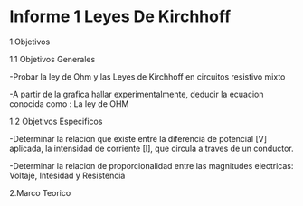 # Informe 1 Leyes De Kirchhoff
1.Objetivos

1.1 Objetivos Generales
 
-Probar la ley de Ohm y las Leyes de Kirchhoff en circuitos resistivo mixto
  
-A partir de la grafica hallar experimentalmente, deducir la ecuacion conocida como : La ley de OHM
  
1.2 Objetivos Especificos
 
-Determinar la relacion que existe entre la diferencia de potencial [V] aplicada,  la intensidad de corriente [I], que circula a traves de un conductor.
  
-Determinar la relacion de proporcionalidad entre las magnitudes electricas: Voltaje, Intesidad y Resistencia
  
2.Marco Teorico
 

